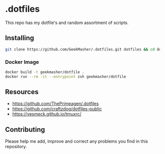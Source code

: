 # .dotfiles

This repo has my dotfile's and random assortment of scripts.

## Installing

```bash
git clone https://github.com/GeekMasher/.dotfiles.git dotfiles && cd dotfiles && ./install.sh
```

### Docker Image 

```bash
docker build -t geekmasher/dotfile .
docker run --rm -it --entrypoint zsh geekmasher/dotfile
```


## Resources

- https://github.com/ThePrimeagen/.dotfiles
- https://github.com/craftzdog/dotfiles-public
- https://yesmeck.github.io/tmuxrc/

## Contributing

Please help me add, improve and correct any problems you find in this repository.
